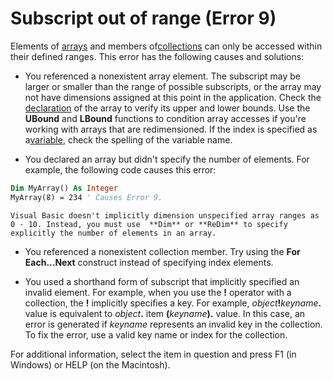 
# Subscript out of range (Error 9)

Elements of [arrays](b8bdf64f-5920-1ae9-16d0-b26d09524a30.md) and members of[collections](b8bdf64f-5920-1ae9-16d0-b26d09524a30.md) can only be accessed within their defined ranges. This error has the following causes and solutions:



- You referenced a nonexistent array element. The subscript may be larger or smaller than the range of possible subscripts, or the array may not have dimensions assigned at this point in the application. Check the [declaration](b8bdf64f-5920-1ae9-16d0-b26d09524a30.md) of the array to verify its upper and lower bounds. Use the **UBound** and **LBound** functions to condition array accesses if you're working with arrays that are redimensioned. If the index is specified as a[variable](b8bdf64f-5920-1ae9-16d0-b26d09524a30.md), check the spelling of the variable name.
    
- You declared an array but didn't specify the number of elements. For example, the following code causes this error:
    
```vb
Dim MyArray() As Integer 
MyArray(8) = 234 ' Causes Error 9. 

  ```


    Visual Basic doesn't implicitly dimension unspecified array ranges as 0 - 10. Instead, you must use  **Dim** or **ReDim** to specify explicitly the number of elements in an array.
    
- You referenced a nonexistent collection member. Try using the  **For Each...Next** construct instead of specifying index elements.
    
- You used a shorthand form of subscript that implicitly specified an invalid element. For example, when you use the  **!** operator with a collection, the **!** implicitly specifies a key. For example, _object_**!**_keyname_**.** value is equivalent to _object_**.** item **(**_keyname_**).** value. In this case, an error is generated if _keyname_ represents an invalid key in the collection. To fix the error, use a valid key name or index for the collection.
    

For additional information, select the item in question and press F1 (in Windows) or HELP (on the Macintosh).
